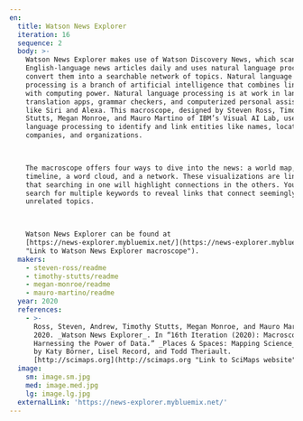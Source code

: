 ```yaml
---
en:
  title: Watson News Explorer
  iteration: 16
  sequence: 2
  body: >-
    Watson News Explorer makes use of Watson Discovery News, which scans 300,000
    English-language news articles daily and uses natural language processing to
    convert them into a searchable network of topics. Natural language
    processing is a branch of artificial intelligence that combines linguistics
    with computing power. Natural language processing is at work in language
    translation apps, grammar checkers, and computerized personal assistants
    like Siri and Alexa. This macroscope, designed by Steven Ross, Timothy
    Stutts, Megan Monroe, and Mauro Martino of IBM’s Visual AI Lab, uses natural
    language processing to identify and link entities like names, locations,
    companies, and organizations.

      

    The macroscope offers four ways to dive into the news: a world map, a
    timeline, a word cloud, and a network. These visualizations are linked, so
    that searching in one will highlight connections in the others. You can also
    search for multiple keywords to reveal links that connect seemingly
    unrelated topics.

      

    Watson News Explorer can be found at
    [https://news-explorer.mybluemix.net/](https://news-explorer.mybluemix.net/
    "Link to Watson News Explorer macroscope").
  makers:
    - steven-ross/readme
    - timothy-stutts/readme
    - megan-monroe/readme
    - mauro-martino/readme
  year: 2020
  references:
    - >-
      Ross, Steven, Andrew, Timothy Stutts, Megan Monroe, and Mauro Martino.
      2020. _Watson News Explorer_. In “16th Iteration (2020): Macroscopes for
      Harnessing the Power of Data.” _Places & Spaces: Mapping Science_, edited
      by Katy Börner, Lisel Record, and Todd Theriault.
      [http://scimaps.org](http://scimaps.org "Link to SciMaps website").
  image:
    sm: image.sm.jpg
    med: image.med.jpg
    lg: image.lg.jpg
  externalLink: 'https://news-explorer.mybluemix.net/'
---
```

